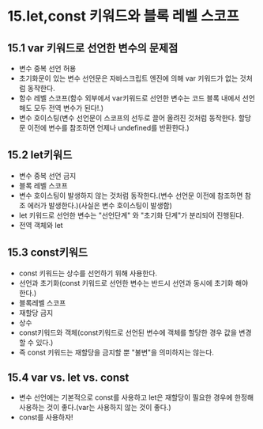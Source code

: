 # 15.let,const 키워드와 블록 레벨 스코프

## 15.1 var 키워드로 선언한 변수의 문제점
- 변수 중복 선언 허용
- 초기화문이 있는 변수 선언문은 자바스크립트 엔진에 의해 var 키워드가 없는 것처럼 동작한다.
- 함수 레벨 스코프(함수 외부에서 var키워드로 선언한 변수는 코드 블록 내에서 선언해도 모두 전역 변수가 된다!.)
- 변수 호이스팅(변수 선언문이 스코프의 선두로 끌어 올려진 것처럼 동작한다. 할당문 이전에 변수를 참조하면 언제나 undefined를 반환한다.)

## 15.2 let키워드
- 변수 중복 선언 금지
- 블록 레벨 스코프
- 변수 호이스팅이 발생하지 않는 것처럼 동작한다.(변수 선언문 이전에 참조하면 참조 에러가 발생한다.)(사실은 변수 호이스팅이 발생함)
- let 키워드로 선언한 변수는 "선언단계" 와 "초기화 단계"가 분리되어 진행된다.
- 전역 객체와 let

## 15.3 const키워드
- const 키워드는 상수를 선언하기 위해 사용한다.
- 선언과 초기화(const 키워드로 선언한 변수는 반드시 선언과 동시에 초기화 해야 한다.)
- 블록레벨 스코프
- 재할당 금지
- 상수
- const키워드와 객체(const키워드로 선언된 변수에 객체를 할당한 경우 값을 변경할 수 있다.)
- 즉 const 키워드는 재할당을 금지할 뿐 "불변"을 의미하지는 않는다.

## 15.4 var vs. let vs. const
- 변수 선언에는 기본적으로 const를 사용하고 let은 재할당이 필요한 경우에 한정해 사용하는 것이 좋다.(var는 사용하지 않는 것이 좋다.)
- const를 사용하자!
